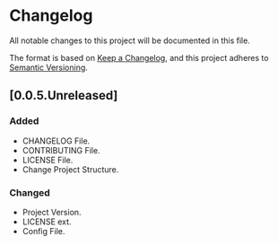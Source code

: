 # Changelog

All notable changes to this project will be documented in this file.

The format is based on [Keep a Changelog](https://keepachangelog.com/en/1.1.0/),
and this project adheres to [Semantic Versioning](https://semver.org/spec/v2.0.0.html).

## [0.0.5.Unreleased]

### Added

- CHANGELOG File.
- CONTRIBUTING File.
- LICENSE File.
- Change Project Structure.

### Changed

- Project Version.
- LICENSE ext.
- Config File.
